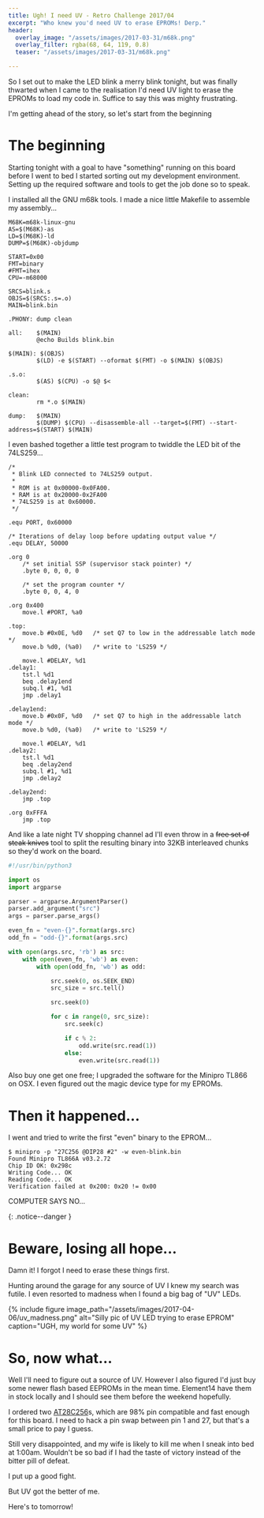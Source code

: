 ```yaml
---
title: Ugh! I need UV - Retro Challenge 2017/04
excerpt: "Who knew you'd need UV to erase EPROMs! Derp."
header:
  overlay_image: "/assets/images/2017-03-31/m68k.png"
  overlay_filter: rgba(68, 64, 119, 0.8)
  teaser: "/assets/images/2017-03-31/m68k.png"

---
```


So I set out to make the LED blink a merry blink tonight, but was finally thwarted when I came to the realisation I'd need UV light to erase the EPROMs to load my code in. Suffice to say this was mighty frustrating.

I'm getting ahead of the story, so let's start from the beginning

# The beginning

Starting tonight with a goal to have "something" running on this board before I went to bed I started sorting out my development environment. Setting up the required software and tools to get the job done so to speak.

I installed all the GNU m68k tools. I made a nice little Makefile to assemble my assembly...

```make
M68K=m68k-linux-gnu
AS=$(M68K)-as
LD=$(M68K)-ld
DUMP=$(M68K)-objdump

START=0x00
FMT=binary
#FMT=ihex
CPU=-m68000

SRCS=blink.s
OBJS=$(SRCS:.s=.o)
MAIN=blink.bin

.PHONY: dump clean

all:    $(MAIN)
        @echo Builds blink.bin

$(MAIN): $(OBJS)
        $(LD) -e $(START) --oformat $(FMT) -o $(MAIN) $(OBJS)

.s.o:
        $(AS) $(CPU) -o $@ $<

clean:
        rm *.o $(MAIN)

dump:   $(MAIN)
        $(DUMP) $(CPU) --disassemble-all --target=$(FMT) --start-address=$(START) $(MAIN)
```

I even bashed together a little test program to twiddle the LED bit of the 74LS259...

```
/*
 * Blink LED connected to 74LS259 output.
 *
 * ROM is at 0x00000-0x0FA00.
 * RAM is at 0x20000-0x2FA00
 * 74LS259 is at 0x60000.
 */

.equ PORT, 0x60000

/* Iterations of delay loop before updating output value */
.equ DELAY, 50000

.org 0
    /* set initial SSP (supervisor stack pointer) */
    .byte 0, 0, 0, 0

    /* set the program counter */
    .byte 0, 0, 4, 0

.org 0x400
    move.l #PORT, %a0

.top:
    move.b #0x0E, %d0   /* set Q7 to low in the addressable latch mode */
    move.b %d0, (%a0)   /* write to 'LS259 */

    move.l #DELAY, %d1
.delay1:
    tst.l %d1
    beq .delay1end
    subq.l #1, %d1
    jmp .delay1

.delay1end:
    move.b #0x0F, %d0   /* set Q7 to high in the addressable latch mode */
    move.b %d0, (%a0)   /* write to 'LS259 */

    move.l #DELAY, %d1
.delay2:
    tst.l %d1
    beq .delay2end
    subq.l #1, %d1
    jmp .delay2

.delay2end:
    jmp .top

.org 0xFFFA
    jmp .top
```

And like a late night TV shopping channel ad I'll even throw in a ~~free set of steak knives~~ tool to split the resulting binary into 32KB interleaved chunks so they'd work on the board.

```python
#!/usr/bin/python3

import os
import argparse

parser = argparse.ArgumentParser()
parser.add_argument("src")
args = parser.parse_args()

even_fn = "even-{}".format(args.src)
odd_fn = "odd-{}".format(args.src)

with open(args.src, 'rb') as src:
    with open(even_fn, 'wb') as even:
        with open(odd_fn, 'wb') as odd:

            src.seek(0, os.SEEK_END)
            src_size = src.tell()

            src.seek(0)

            for c in range(0, src_size):
                src.seek(c)

                if c % 2:
                    odd.write(src.read(1))
                else:
                    even.write(src.read(1))
```

Also buy one get one free; I upgraded the software for the Minipro TL866 on OSX. I even figured out the magic device type for my EPROMs. 

# Then it happened...

I went and tried to write the first "even" binary to the EPROM...

```
$ minipro -p "27C256 @DIP28 #2" -w even-blink.bin
Found Minipro TL866A v03.2.72
Chip ID OK: 0x298c
Writing Code... OK
Reading Code... OK
Verification failed at 0x200: 0x20 != 0x00
```

<p>COMPUTER SAYS NO...</p>{: .notice--danger }

# Beware, losing all hope...

Damn it! I forgot I need to erase these things first.

Hunting around the garage for any source of UV I knew my search was futile. I even resorted to madness when I found a big bag of "UV" LEDs.

{% include figure image_path="/assets/images/2017-04-06/uv_madness.png" alt="Silly pic of UV LED trying to erase EPROM" caption="UGH, my world for some UV" %}

# So, now what...

Well I'll need to figure out a source of UV. However I also figured I'd just buy some newer flash based EEPROMs in the mean time. Element14 have them in stock locally and I should see them before the weekend hopefully.

I ordered two [AT28C256](http://www.microchip.com/wwwproducts/en/AT28C256)s, which are 98% pin compatible and fast enough for this board. I need to hack a pin swap between pin 1 and 27, but that's a small price to pay I guess.

Still very disappointed, and my wife is likely to kill me when I sneak into bed at 1:00am. Wouldn't be so bad if I had the taste of victory instead of the bitter pill of defeat.

I put up a good fight.

But UV got the better of me.

Here's to tomorrow!
